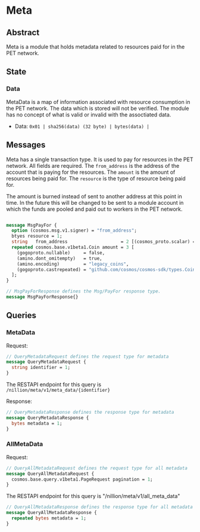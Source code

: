 # Meta

## Abstract

Meta is a module that holds metadata related to resources paid for in the PET network.

## State

### Data

MetaData is a map of information associated with resource consumption in the PET network. The data which is stored will not be verified. The module has no concept of what is valid or invalid with the assoctiated data.

* Data: `0x01 | sha256(data) (32 byte) | bytes(data) |`

## Messages

Meta has a single transaction type. It is used to pay for resources in the PET network. All fields are required. The `from_address` is the address of the account that is paying for the resources. The `amount` is the amount of resources being paid for. The `resource` is the type of resource being paid for.

The amount is burned instead of sent to another address at this point in time. In the future this will be changed to be sent to a module account in which the funds are pooled and paid out to workers in the PET network.

```protobuf

message MsgPayFor {
  option (cosmos.msg.v1.signer) = "from_address";
  btyes resource = 1;
  string   from_address                    = 2 [(cosmos_proto.scalar) = "cosmos.AddressString"];
  repeated cosmos.base.v1beta1.Coin amount = 3 [
    (gogoproto.nullable)     = false,
    (amino.dont_omitempty)   = true,
    (amino.encoding)         = "legacy_coins",
    (gogoproto.castrepeated) = "github.com/cosmos/cosmos-sdk/types.Coins"
  ];
}
```

```protobuf
// MsgPayForResponse defines the Msg/PayFor response type.
message MsgPayForResponse{}
```

## Queries

### MetaData

Request:

```protobuf
// QueryMetadataRequest defines the request type for metadata
message QueryMetadataRequest {
  string identifier = 1;
}
```

The RESTAPI endpoint for this query is `/nillion/meta/v1/meta_data/{identifier}`

Response:

```protobuf
// QueryMetadataResponse defines the response type for metadata
message QueryMetadataResponse {
  bytes metadata = 1;
}
```

### AllMetaData

Request:

```protobuf
// QueryAllMetadataRequest defines the request type for all metadata
message QueryAllMetadataRequest {
  cosmos.base.query.v1beta1.PageRequest pagination = 1;
}
```

The RESTAPI endpoint for this query is "/nillion/meta/v1/all_meta_data"

```protobuf
// QueryAllMetadataResponse defines the response type for all metadata
message QueryAllMetadataResponse {
  repeated bytes metadata = 1;
}
```
